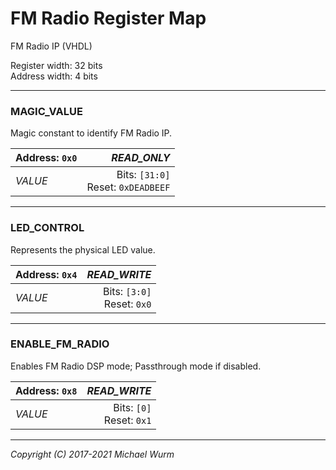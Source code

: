 # FM Radio Register Map

FM Radio IP (VHDL)

Register width: 32 bits<br>
Address width: 4 bits

---
### MAGIC_VALUE
Magic constant to identify FM Radio IP.

| Address: `0x0` | *READ_ONLY* |
| :--- | ---: |
| *VALUE*<br> | Bits: `[31:0]`<br>Reset: `0xDEADBEEF` |

---
### LED_CONTROL
Represents the physical LED value.

| Address: `0x4` | *READ_WRITE* |
| :--- | ---: |
| *VALUE*<br> | Bits: `[3:0]`<br>Reset: `0x0` |

---
### ENABLE_FM_RADIO
Enables FM Radio DSP mode; Passthrough mode if disabled.

| Address: `0x8` | *READ_WRITE* |
| :--- | ---: |
| *VALUE*<br> | Bits: `[0]`<br>Reset: `0x1` |


---
*Copyright (C) 2017-2021 Michael Wurm*